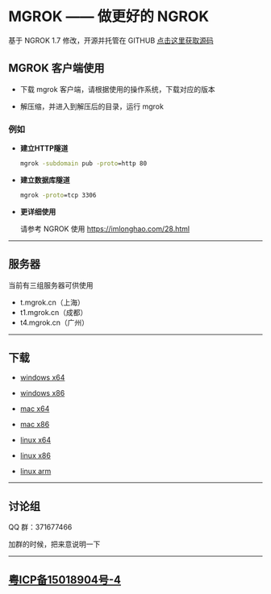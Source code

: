 # MGROK —— 做更好的 NGROK

基于 NGROK 1.7 修改，开源并托管在 GITHUB [点击这里获取源码](https://github.com/ansiboy/mgrok)

## MGROK 客户端使用

* 下载 mgrok 客户端，请根据使用的操作系统，下载对应的版本

* 解压缩，并进入到解压后的目录，运行 mgrok

### 例如

* **建立HTTP隧道**

    ```cmd
    mgrok -subdomain pub -proto=http 80
    ```

* **建立数据库隧道**

    ```cmd
    mgrok -proto=tcp 3306
    ```

* **更详细使用**

  请参考 NGROK 使用 <https://imlonghao.com/28.html>

--------------------------

## 服务器

当前有三组服务器可供使用

* t.mgrok.cn（上海）
* t1.mgrok.cn（成都）
* t4.mgrok.cn（广州）
--------------------------

## 下载

* [windows x64](download/windows_amd64.zip)

* [windows x86](download/windows_386.zip)

* [mac x64](download/darwin_amd64.zip)

* [mac x86](download/darwin_386.zip)

* [linux x64](download/linux_amd64.zip)

* [linux x86](download/linux_386.zip)

* [linux arm](download/linux_arm.zip)

--------------------------

## 讨论组

QQ 群：371677466

加群的时候，把来意说明一下

--------------------------

## [粤ICP备15018904号-4](http://www.miitbeian.gov.cn/)
